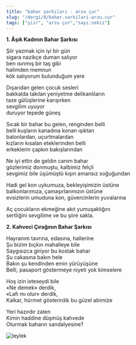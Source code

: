 ```yaml
---
title: "bahar şarkıları - arzu çur"
slug: "/dergi/8/bahar.sarkilari-arzu.cur"
tags: ["şiir", "arzu çur","sayı:sekiz"]
---
```


**1. Âşık Kadının Bahar Şarkısı**

Şiir yazmak için iyi bir gün\
sigara nazikçe duman salıyor\
ben ısınmış bir taş gibi\
halimden memnun\
kök salıyorum bulunduğum yere

Dışarıdan gelen çocuk sesleri\
bakkalda takılan yeniyetme delikanlıların\
taze gülüşlerine karışırken\
sevgilim uyuyor\
duruyor tepede güneş

Sıcak bir bahar bu gelen, renginden belli\
belli kuşların kanadına konan ışıktan\
balonlardan, uçurtmalardan\
kızların kısalan eteklerinden belli\
erkeklerin çapkın bakışlarından

Ne iyi ettin de geldin canım bahar\
gözlerimiz donmuştu, kalbimiz felçli\
sevgimiz bile üşümüştü kışın amansız soğuğundan

Hadi gel kon uykumuza, bekleyişimizin üstüne\
balkonlarımıza, çamaşırlarımızın üstüne\
evsizlerin umuduna kon, güvercinlerin yuvalarına

Aç çocukların ekmeğine akıt yumuşaklığını\
sertliğini sevgilime ve bu şiire sakla.

**2. Kahveci Çırağının Bahar Şarkısı**

Hayranım tavrına, edasına, hallerine\
Şu bizim bıçkın mahalleye bile\
Saygısızca giriyor bu kostak bahar\
Şu cakasına bakın hele\
Bakın şu kendinden emin yürüyüşüne\
Belli, pasaport göstermeye niyeti yok kimselere

Hoş izin isteseydi bile\
«Ne demek» derdik,\
«Lafı mı olur» derdik,\
Kalkar, hürmet gösterirdik bu güzel abimize

Yeri hazırdır zaten\
Kimin haddine düşmüş kahvede\
Oturmak baharın sandalyesine?



![leylek](/img/leylek.jpg)

